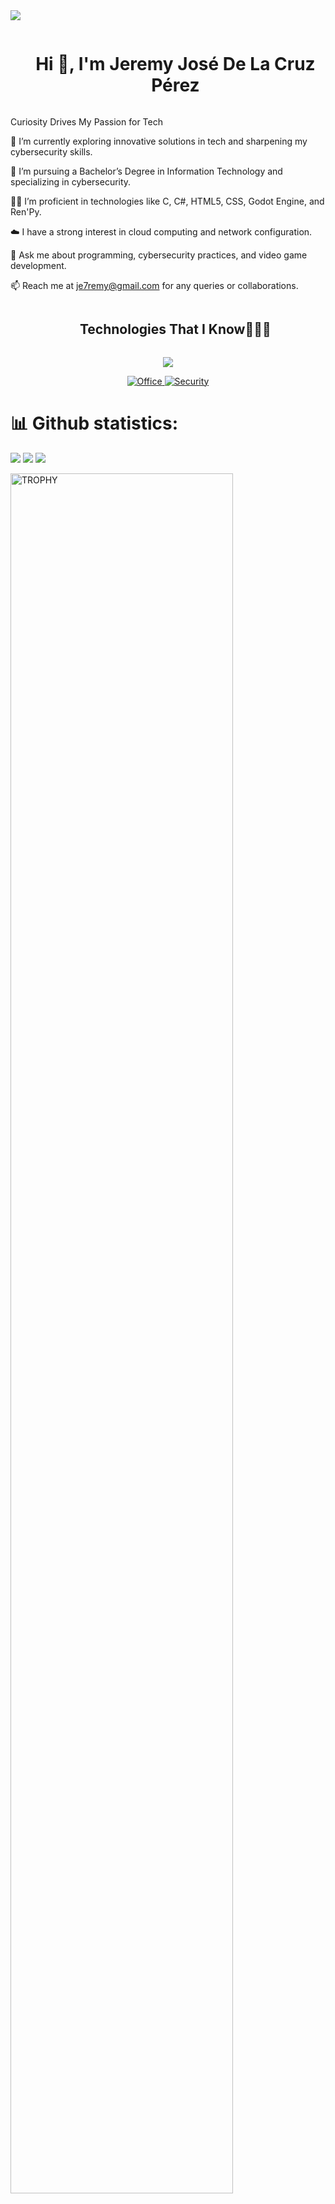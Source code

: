 <!--horizontal divider(gradiant)-->
<img src="https://user-images.githubusercontent.com/73097560/115834477-dbab4500-a447-11eb-908a-139a6edaec5c.gif">

<!--h1 without bottom border-->
<div id="user-content-toc">
  <ul align="center">
    <summary><h1 style="display: inline-block">Hi 👋, I'm Jeremy José De La Cruz Pérez</h1></summary>
  </ul>
</div>

Curiosity Drives My Passion for Tech

🔭 I’m currently exploring innovative solutions in tech and sharpening my cybersecurity skills. 

🌱 I’m pursuing a Bachelor’s Degree in Information Technology and specializing in cybersecurity.  

👨‍💻 I’m proficient in technologies like C, C#, HTML5, CSS, Godot Engine, and Ren'Py.   

☁️ I have a strong interest in cloud computing and network configuration.    

💬 Ask me about programming, cybersecurity practices, and video game development. 

📫 Reach me at je7remy@gmail.com for any queries or collaborations.     



<!--h1 without bottom border-->
<div id="user-content-toc">
  <ul align="center">
    <summary><h2 style="display: inline-block">Technologies That I Know👨🏻‍💻</h2></summary>
  </ul>
</div>
<!-- Tech Stack Icons -->
<p align="center">
  <a href="https://skillicons.dev">
    <img src="https://skillicons.dev/icons?i=html,css,js,docker,linux,git,github,py,vscode,c,cs,bootstrap,godot,bash,blender,kali,photoshop,php,networking,renpy&perline=10" />
   
  </a>
</p>

<!-- Custom Icons for Office and Security -->
<p align="center">
  <a href="https://www.microsoft.com/microsoft-365">
    <img src="https://img.shields.io/badge/Office-D83B01?style=for-the-badge&logo=microsoft-office&logoColor=white" alt="Office" />
  </a>
  <a href="https://www.hackthebox.com">
    <img src="https://img.shields.io/badge/Security-8A2BE2?style=for-the-badge&logo=hackthebox&logoColor=white" alt="Security" />
  </a>
</p>

<p align="center">


# 📊 Github statistics:

![](https://github-readme-stats.vercel.app/api?username=je7remy&theme=tokyonight&hide_border=false&include_all_commits=true&count_private=true)
![](https://github-readme-streak-stats.herokuapp.com/?user=je7remy&theme=dark&hide_border=false)
![](https://github-readme-stats.vercel.app/api/top-langs/?username=je7remy&theme=tokyonight&hide_border=false&include_all_commits=false&count_private=false&layout=compact)

<!--- trophy (start) -->

  <a href="https://github.com/ryo-ma/github-profile-trophy" title="Go to Source">
      <img align="center" width=84% src="https://github-profile-trophy.vercel.app/?username=je7remy&theme=radical&row=1&column=7&margin-h=15&margin-w=5&no-bg=true" alt="TROPHY" />
    </a>
</div>


</p>        
<!--- stats (end) -->

---
[![](https://visitcount.itsvg.in/api?id=je7remy&icon=0&color=0)](https://visitcount.itsvg.in)
<!-- Connect with me -->
<!--h2 without bottom border-->
<div id="user-content-toc">
  <ul align="center">
    <summary><h2 style="display: inline-block">Connect With Me🤝</h2></summary>
  </ul>
</div>

<!--icons and links-->
<p align="center">
<a href="https://www.linkedin.com/in/jeremy-de-la-cruz-0a49b9237/" target="blank"><img align="center" src="https://user-images.githubusercontent.com/88904952/234979284-68c11d7f-1acc-4f0c-ac78-044e1037d7b0.png" alt="linkedin" height="50" width="50" /></a>

  
</p>

<!--horizontal divider(gradiant)-->
<img src="https://user-images.githubusercontent.com/73097560/115834477-dbab4500-a447-11eb-908a-139a6edaec5c.gif">


Credit: [je7remy](https://github.com/je7remy)

